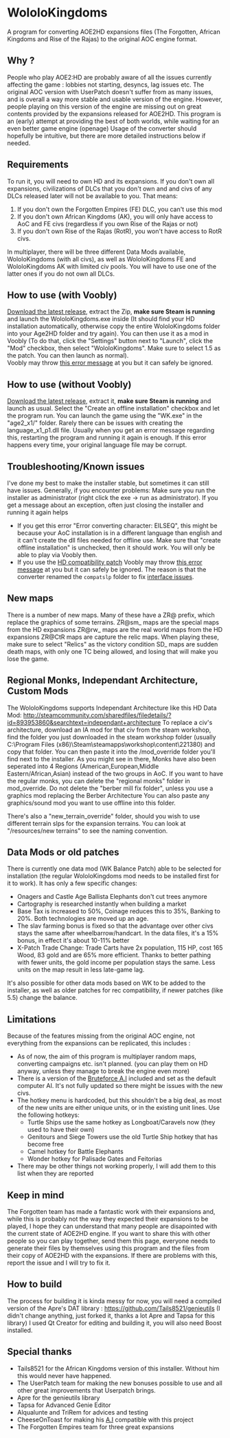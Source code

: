 # WololoKingdoms
A program for converting AOE2HD expansions files (The Forgotten, African Kingdoms and Rise of the Rajas) to the original AOC engine format.

## Why ?
People who play AOE2:HD are probably aware of all the issues currently affecting the game : lobbies not starting, desyncs, lag issues etc.
The original AOC version with UserPatch doesn't suffer from as many issues, and is overall a way more stable and usable version of the engine.
However, people playing on this version of the engine are missing out on great contents provided by the expansions released for AOE2HD.
This program is an (early) attempt at providing the best of both worlds, while waiting for an even better game engine (openage)
Usage of the converter should hopefully be intuitive, but there are more detailed instructions below if needed.

## Requirements

To run it, you will need to own HD and its expansions. If you don't own all expansions, civilizations of DLCs that you don't own and and civs of any DLCs released later will not be available to you. That means:
1. If you don't own the Forgotten Empires (FE) DLC, you can't use this mod
2. If you don't own African Kingdoms (AK), you will only have access to AoC and FE civs (regardless if you own Rise of the Rajas or not)
3. If you don't own Rise of the Rajas (RotR), you won't have access to RotR civs.

In multiplayer, there will be three different Data Mods available, WololoKingdoms (with all civs), as well as WololoKingdoms FE and WololoKingdoms AK with limited civ pools. You will have to use one of the latter ones if you do not own all DLCs.

## How to use (with Voobly)
[Download the latest release](https://github.com/Jineapple/WololoKingdoms/releases), extract the Zip, **make sure Steam is running** and launch the WololoKingdoms.exe inside (It should find your HD installation automatically, otherwise copy the entire WololoKingdoms folder into your Age2HD folder and try again).
You can then use it as a mod in Voobly (To do that, click the "Settings" button next to "Launch", click the "Mod" checkbox, then select "WololoKingdoms". Make sure to select 1.5 as the patch. You can then launch as normal).  
Voobly may throw [this error message](https://i.imgur.com/zCj3NcM.png) at you but it can safely be ignored.

## How to use (without Voobly)
[Download the latest release](https://github.com/Jineapple/WololoKingdoms/releases), extract it, **make sure Steam is running** and launch as usual.
Select the "Create an offline installation" checkbox and let the program run.
You can launch the game using the "WK.exe" in the "age2_x1/" folder.
Rarely there can be issues with creating the language_x1_p1.dll file. Usually when you get an error message regarding this, restarting the program and running it again is enough.
If this error happens every time, your original language file may be corrupt.

## Troubleshooting/Known issues

I've done my best to make the installer stable, but sometimes it can still have issues.
Generally, if you encounter problems: Make sure you run the installer as administrator (right click the exe -> run as administrator). If you get a message about an exception, often just closing the installer and running it again helps
- If you get this error "Error converting character: EILSEQ", this might be because your AoC installation is in a different language than english and it can't create the dll files needed for offline use. Make sure that "create offline installation" is unchecked, then it should work. You will only be able to play via Voobly then.
- If you use the [HD compatibility patch](http://aoccs.net/) Voobly may throw [this error message](https://i.imgur.com/zCj3NcM.png) at you but it can safely be ignored. The reason is that the converter renamed the `compatslp` folder to fix [interface issues](https://imgur.com/a/xouXF).

## New maps

There is a number of new maps. Many of these have a ZR@ prefix, which replace the graphics of some terrains.
ZR@sm_ maps are the special maps from the HD expansions
ZR@rw_ maps are the real world maps from the HD expansions
ZR@CtR maps are capture the relic maps. When playing these, make sure to select "Relics" as the victory condition
SD_ maps are sudden death maps, with only one TC being allowed, and losing that will make you lose the game.

## Regional Monks, Independant Architecture, Custom Mods

The WololoKingdoms supports Independant Architecture like this HD Data Mod: http://steamcommunity.com/sharedfiles/filedetails/?id=893953860&searchtext=independant+architecture
To replace a civ's architecture, download an IA mod for that civ from the steam workshop, find the folder you just downloaded in the steam workshop folder (usually C:\Program Files (x86)\Steam\steamapps\workshop\content\221380) and copy that folder.
You can then paste it into the /mod_override folder you'll find next to the installer.
As you might see in there, Monks have also been seperated into 4 Regions (American,European,Middle Eastern/African,Asian) instead of the two groups in AoC. If you want to have the regular monks, you can delete the "regional monks" folder in mod_override.
Do not delete the "berber mill fix folder", unless you use a graphics mod replacing the Berber Architecture
You can also paste any graphics/sound mod you want to use offline into this folder.

There's also a "new_terrain_override" folder, should you wish to use different terrain slps for the expansion terrains. You can look at "/resources/new terrains" to see the naming convention.

## Data Mods or old patches

There is currently one data mod (WK Balance Patch) able to be selected for installation (the regular WololoKingdoms mod needs to be installed first for it to work). It has only a few specific changes:
- Onagers and Castle Age Ballista Elephants don't cut trees anymore
- Cartography is researched instantly when building a market
- Base Tax is increased to 50%, Coinage reduces this to 35%, Banking to 20%. Both technologies are moved up an age.
- The slav farming bonus is fixed so that the advantage over other civs stays the same after wheelbarrow/handcart. In the data files, it's a 15% bonus, in effect it's about 10-11% better
- X-Patch Trade Change: Trade Carts have 2x population, 115 HP, cost 165 Wood, 83 gold and are 65% more efficient. Thanks to better pathing with fewer units, the gold income per population stays the same. Less units on the map result in less late-game lag.

It's also possible for other data mods based on WK to be added to the installer, as well as older patches for rec compatibility, if newer patches (like 5.5) change the balance.

## Limitations
Because of the features missing from the original AOC engine, not everything from the expansions can be replicated, this includes :
- As of now, the aim of this program is multiplayer random maps, converting campaigns etc. isn't planned. (you can play them on HD anyway, unless they manage to break the engine even more)
- There is a version of the [Bruteforce A.I](http://aok.heavengames.com/blacksmith/showfile.php?fileid=12236&f=&st=10&ci=) included and set as the default computer AI. It's not fully updated so there might be issues with the new civs.
- The hotkey menu is hardcoded, but this shouldn't be a big deal, as most of the new units are either unique units, or in the existing unit lines. Use the following hotkeys:
	- Turtle Ships use the same hotkey as Longboat/Caravels now (they used to have their own)
	- Genitours and Siege Towers use the old Turtle Ship hotkey that has become free
	- Camel hotkey for Battle Elephants
	- Wonder hotkey for Palisade Gates and Feitorias
- There may be other things not working properly, I will add them to this list when they are reported

## Keep in mind
The Forgotten team has made a fantastic work with their expansions and, while this is probably not the way they expected their expansions to be played, I hope they can understand that many people are disapointed with the current state of AOE2HD engine.
If you want to share this with other people so you can play together, send them this page, everyone needs to generate their files by themselves using this program and the files from their copy of AOE2HD with the expansions. If there are problems with this, report the issue and I will try to fix it.

## How to build
The process for building it is kinda messy for now, you will need a compiled version of the Apre's DAT library :
https://github.com/Tails8521/genieutils (I didn't change anything, just forked it, thanks a lot Apre and Tapsa for this library)
I used Qt Creator for editing and building it, you will also need Boost installed.

## Special thanks
- Tails8521 for the African Kingdoms version of this installer. Without him this would never have happened.
- The UserPatch team for making the new bonuses possible to use and all other great improvements that Userpatch brings.
- Apre for the genieutils library
- Tapsa for Advanced Genie Editor
- Alqualunte and TriRem for advices and testing
- CheeseOnToast for making his [A.I](http://aok.heavengames.com/blacksmith/showfile.php?fileid=12236&f=&st=10&ci=) compatible with this project
- The Forgotten Empires team for three great expansions
